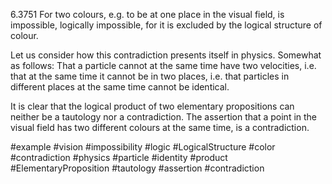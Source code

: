 6.3751 For two colours, e.g. to be at one place in the visual field, is impossible, logically impossible, for it is excluded by the logical structure of colour.

Let us consider how this contradiction presents itself in physics. Somewhat as follows: That a particle cannot at the same time have two velocities, i.e. that at the same time it cannot be in two places, i.e. that particles in different places at the same time cannot be identical.

It is clear that the logical product of two elementary propositions can neither be a tautology nor a contradiction. The assertion that a point in the visual field has two different colours at the same time, is a contradiction.

#example #vision #impossibility #logic #LogicalStructure #color #contradiction #physics #particle #identity #product #ElementaryProposition #tautology #assertion #contradiction 